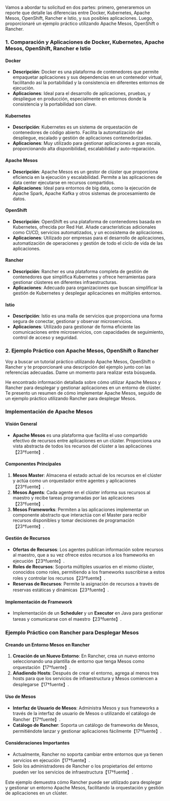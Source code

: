 Vamos a abordar tu solicitud en dos partes: primero, generaremos un reporte que detalle las diferencias entre Docker, Kubernetes, Apache Mesos, OpenShift, Rancher e Istio, y sus posibles aplicaciones. Luego, proporcionaré un ejemplo práctico utilizando Apache Mesos, OpenShift o Rancher.

### 1. Comparación y Aplicaciones de Docker, Kubernetes, Apache Mesos, OpenShift, Rancher e Istio

#### Docker
- **Descripción**: Docker es una plataforma de contenedores que permite empaquetar aplicaciones y sus dependencias en un contenedor virtual, facilitando así la portabilidad y la consistencia en diferentes entornos de ejecución.
- **Aplicaciones**: Ideal para el desarrollo de aplicaciones, pruebas, y despliegue en producción, especialmente en entornos donde la consistencia y la portabilidad son clave.

#### Kubernetes
- **Descripción**: Kubernetes es un sistema de orquestación de contenedores de código abierto. Facilita la automatización del despliegue, escalado y gestión de aplicaciones contenedorizadas.
- **Aplicaciones**: Muy utilizado para gestionar aplicaciones a gran escala, proporcionando alta disponibilidad, escalabilidad y auto-reparación.

#### Apache Mesos
- **Descripción**: Apache Mesos es un gestor de clúster que proporciona eficiencia en la ejecución y escalabilidad. Permite a las aplicaciones de data center ejecutarse en recursos compartidos.
- **Aplicaciones**: Ideal para entornos de big data, como la ejecución de Apache Spark, Apache Kafka y otros sistemas de procesamiento de datos.

#### OpenShift
- **Descripción**: OpenShift es una plataforma de contenedores basada en Kubernetes, ofrecida por Red Hat. Añade características adicionales como CI/CD, servicios automatizados, y un ecosistema de aplicaciones.
- **Aplicaciones**: Utilizado por empresas para el desarrollo de aplicaciones, automatización de operaciones y gestión de todo el ciclo de vida de las aplicaciones.

#### Rancher
- **Descripción**: Rancher es una plataforma completa de gestión de contenedores que simplifica Kubernetes y ofrece herramientas para gestionar clústeres en diferentes infraestructuras.
- **Aplicaciones**: Adecuado para organizaciones que buscan simplificar la gestión de Kubernetes y desplegar aplicaciones en múltiples entornos.

#### Istio
- **Descripción**: Istio es una malla de servicios que proporciona una forma segura de conectar, gestionar y observar microservicios.
- **Aplicaciones**: Utilizado para gestionar de forma eficiente las comunicaciones entre microservicios, con capacidades de seguimiento, control de acceso y seguridad.

### 2. Ejemplo Práctico con Apache Mesos, OpenShift o Rancher

Voy a buscar un tutorial práctico utilizando Apache Mesos, OpenShift o Rancher y te proporcionaré una descripción del ejemplo junto con las referencias adecuadas. Dame un momento para realizar esta búsqueda.

He encontrado información detallada sobre cómo utilizar Apache Mesos y Rancher para desplegar y gestionar aplicaciones en un entorno de clúster. Te presento un resumen de cómo implementar Apache Mesos, seguido de un ejemplo práctico utilizando Rancher para desplegar Mesos.

### Implementación de Apache Mesos

#### Visión General
- **Apache Mesos** es una plataforma que facilita el uso compartido efectivo de recursos entre aplicaciones en un clúster. Proporciona una vista abstracta de todos los recursos del clúster a las aplicaciones【23†fuente】.

#### Componentes Principales
1. **Mesos Master**: Almacena el estado actual de los recursos en el clúster y actúa como un orquestador entre agentes y aplicaciones【23†fuente】.
2. **Mesos Agents**: Cada agente en el clúster informa sus recursos al maestro y recibe tareas programadas por las aplicaciones【23†fuente】.
3. **Mesos Frameworks**: Permiten a las aplicaciones implementar un componente abstracto que interactúa con el Master para recibir recursos disponibles y tomar decisiones de programación【23†fuente】.

#### Gestión de Recursos
- **Ofertas de Recursos**: Los agentes publican información sobre recursos al maestro, que a su vez ofrece estos recursos a los frameworks en ejecución【23†fuente】.
- **Roles de Recursos**: Soporta múltiples usuarios en el mismo clúster, conocidos como roles, permitiendo a los frameworks suscribirse a estos roles y controlar los recursos【23†fuente】.
- **Reservas de Recursos**: Permite la asignación de recursos a través de reservas estáticas y dinámicas【23†fuente】.

#### Implementación de Framework
- Implementación de un **Scheduler** y un **Executor** en Java para gestionar tareas y comunicarse con el maestro【23†fuente】.

### Ejemplo Práctico con Rancher para Desplegar Mesos

#### Creando un Entorno Mesos en Rancher
1. **Creación de un Nuevo Entorno**: En Rancher, crea un nuevo entorno seleccionando una plantilla de entorno que tenga Mesos como orquestación【17†fuente】.
2. **Añadiendo Hosts**: Después de crear el entorno, agrega al menos tres hosts para que los servicios de infraestructura y Mesos comiencen a desplegarse【17†fuente】.

#### Uso de Mesos
- **Interfaz de Usuario de Mesos**: Administra Mesos y sus frameworks a través de la interfaz de usuario de Mesos o utilizando el catálogo de Rancher【17†fuente】.
- **Catálogo de Rancher**: Soporta un catálogo de frameworks de Mesos, permitiéndote lanzar y gestionar aplicaciones fácilmente【17†fuente】.

#### Consideraciones Importantes
- Actualmente, Rancher no soporta cambiar entre entornos que ya tienen servicios en ejecución【17†fuente】.
- Solo los administradores de Rancher o los propietarios del entorno pueden ver los servicios de infraestructura【17†fuente】.

Este ejemplo demuestra cómo Rancher puede ser utilizado para desplegar y gestionar un entorno Apache Mesos, facilitando la orquestación y gestión de aplicaciones en un clúster.